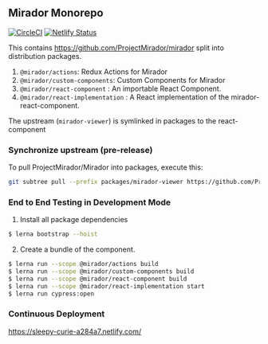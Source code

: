 ## Mirador Monorepo
[![CircleCI](https://circleci.com/gh/ubl-chj/mirador-monorepo.svg?style=shield)](https://circleci.com/gh/ubl-chj/mirador-monorepo)
[![Netlify Status](https://api.netlify.com/api/v1/badges/09e9855d-7322-4056-9b26-82b05a3ad656/deploy-status)](https://app.netlify.com/sites/sleepy-curie-a284a7/deploys)

This contains https://github.com/ProjectMirador/mirador split into distribution packages.

1. `@mirador/actions`: Redux Actions for Mirador
2. `@mirador/custom-components`: Custom Components for Mirador
3. `@mirador/react-component` : An importable React Component.
4. `@mirador/react-implementation` : A React implementation of the mirador-react-component.

The upstream (`mirador-viewer`) is symlinked in packages to the react-component

### Synchronize upstream (pre-release)
To pull ProjectMirador/Mirador into packages, execute this:

```bash
git subtree pull --prefix packages/mirador-viewer https://github.com/ProjectMirador/mirador.git master
```
### End to End Testing in Development Mode
1. Install all package dependencies
```bash
$ lerna bootstrap --hoist
```
2. Create a bundle of the component.
```bash
$ lerna run --scope @mirador/actions build
$ lerna run --scope @mirador/custom-components build
$ lerna run --scope @mirador/react-component build
$ lerna run --scope @mirador/react-implementation start
$ lerna run cypress:open
```

### Continuous Deployment 
https://sleepy-curie-a284a7.netlify.com/
